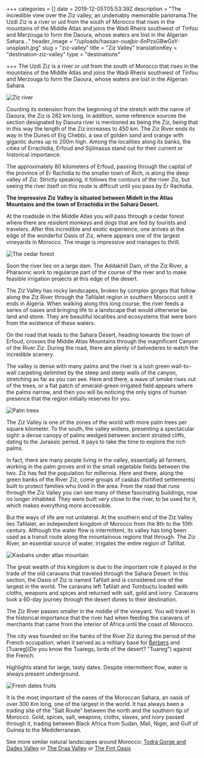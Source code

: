 +++
categories = []
date = 2019-12-05T05:53:39Z
description = "The incredible view over the Ziz valley, an undeniably memorable panorama.The Uzdi Ziz is a river or uid from the south of Morocco that rises in the mountains of the Middle Atlas and joins the Wadi Rheris southwest of Tinfou and Merzouga to form the Daoura, whose waters are lost in the Algerian Sahara..."
header_image = "/uploads/hassan-ouajbir-6nPzsGBwGsY-unsplash.jpg"
slug = "ziz-valley"
title = "Ziz Valley"
translationKey = "destination-ziz-valley"
type = "destinations"

+++
The Uzdi Ziz is a river or uid from the south of Morocco that rises in the mountains of the Middle Atlas and joins the Wadi Rheris southwest of Tinfou and Merzouga to form the Daoura, whose waters are lost in the Algerian Sahara.

![Ziz river](/uploads/ziz_valley1-1.jpg "Ziz river")

Counting its extension from the beginning of the stretch with the name of Daoura, the Ziz is 282 km long. In addition, some reference sources the section designated by Daoura river is mentioned as being the Ziz, being that in this way the length of the Ziz increases to 450 km. The Ziz River ends its way in the Dunes of Erg Chebbi, a sea of ​​golden sand and orange with gigantic dunes up to 200m high. Among the localities along its banks, the cities of Errachidia, Erfoud and Sijilmassa stand out for their current or historical importance.

The approximately 80 kilometers of Erfoud, passing through the capital of the province of Er Rachidia to the smaller town of Rich, is along the deep valley of Ziz. Strictly speaking, it follows the contours of the river Ziz, but seeing the river itself on this route is difficult until you pass by Er Rachidia.

**The impressive Ziz Valley is situated between Midelt in the Atlas Mountains and the town of Errachidia in the Sahara Desert.**

At the roadside in the Middle Atlas you will pass through a cedar forest where there are resident monkeys and dogs that are fed by tourists and travelers. After this incredible and exotic experience, one arrives at the edge of the wonderful Oasis of Ziz, where appears one of the largest vineyards in Morocco. The image is impressive and manages to thrill.

![The cedar forest](/uploads/ziz_valley3.jpg "The cedar forest")

Soon the river lies on a large dam. The Addakhill Dam, of the Ziz River, a Pharaonic work to regularize part of the course of the river and to make feasible irrigation projects at this edge of the desert.

The Ziz Valley has rocky landscapes, broken by complex gorges that follow along the Ziz River through the Tafilalet region in southern Morocco until it ends in Algeria. When walking along this long course, the river feeds a series of oases and bringing life to a landscape that would otherwise be land and stone. They are beautiful localities and ecosystems that were born from the existence of these waters.

On the road that leads to the Sahara Desert, heading towards the town of Erfoud, crosses the Middle Atlas Mountains through the magnificent Canyon of the River Ziz. During the road, there are plenty of belvederes to watch the incredible scenery.

The valley is dense with many palms and the river is a lush green wall-to-wall carpeting delimited by the steep and steep walls of the canyon, stretching as far as you can see. Here and there, a wave of smoke rises out of the trees, or a flat patch of emerald-green irrigated field appears where the palms narrow, and then you will be noticing the only signs of human presence that the region initially reserves for you.

![Palm trees](/uploads/palm-trees-3993615_1920.jpg "Palm trees")

The Ziz Valley is one of the zones of the world with more palm trees per square kilometer. To the south, the valley widens, presenting a spectacular sight: a dense canopy of palms wedged between ancient striated cliffs, dating to the Jurassic period. It pays to take the time to explore the rich palms.

In fact, there are many people living in the valley, essentially all farmers, working in the palm groves and in the small vegetable fields between the two. Ziz has fed the population for millennia. Here and there, along the green banks of the River Ziz, come groups of casbás (fortified settlements) built to protect families who lived in the area. From the road that runs through the Ziz Valley you can see many of these fascinating buildings, now no longer inhabited. They were built very close to the river, to be used for it, which makes everything more accessible.

But the ways of life are not unilateral. At the southern end of the Ziz Valley lies Tafilalet, an independent kingdom of Morocco from the 8th to the 10th century. Although the water flow is intermittent, its valley has long been used as a transit route along the mountainous regions that through. The Ziz River, an essential source of water, irrigates the entire region of Tafiltat.

![Kasbahs under atlas mountain](/uploads/ziz_valley2.jpg "Kasbahs under atlas mountain")

The great wealth of this kingdom is due to the important role it played in the trade of the old caravans that traveled through the Sahara Desert. In this section, the Oasis of Ziz is named Tafilalt and is considered one of the largest in the world. The caravans left Tafilalt and Tombuctu loaded with cloths, weapons and spices and returned with salt, gold and ivory. Caravans took a 60-day journey through the desert dunes to their destination.

The Ziz River passes smaller in the middle of the vineyard. You will travel in the historical importance that the river had when feeding the caravans of merchants that came from the interior of Africa until the coast of Morocco.

The city was founded on the banks of the River Ziz during the period of the French occupation, when it served as a military base for [Berbers](/en/blog/what-do-you-know-about-the-berber-people/ "Berbers") and [Tuareg](Do you know the Tuaregs, lords of the desert? "Tuareg") against the French.

Highlights stand for large, tasty dates. Despite intermittent flow, water is always present underground.

![Fresh dates fruits](/uploads/medina-86188_1280.jpg "Fresh dates fruits")

It is the most important of the oases of the Moroccan Sahara, an oasis of over 300 Km long, one of the largest in the world. It has always been a trading site of the "Salt Route" between the north and the southern tip of Morocco. Gold, spices, salt, weapons, cloths, slaves, and ivory passed through it, trading between Black Africa from Sudan, Mali, Niger, and Gulf of Guinea to the Mediderranean.

See more similar natural landscapes around Morocco: [Todra Gorge and Dades Valley](/en/destinations/the-todra-gorge-and-the-dades-valley/ "Todra Gorge and Dades Valley") or [The Draa Valley](/en/destinations/the-draa-valley/ "The Draa Valley") or [The Fint Oasis](/en/destinations/the-fint-oasis/ "The Fint Oasis")